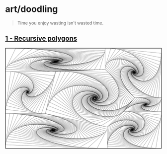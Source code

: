 # art/doodling

> Time you enjoy wasting isn't wasted time.

## [1 - Recursive polygons](https://maxhalford.github.io/blog/art-1/)

![polygons](screenshots/1_recursive_polygons.png)
